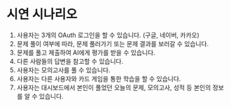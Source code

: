 # 시연 시나리오
1. 사용자는 3개의 OAuth 로그인을 할 수 있습니다. (구글, 네이버, 카카오)
2. 문제 풀이 여부에 따라, 문제 풀러가기 또는 문제 결과를 보러갈 수 있습니다.
3. 문제를 풀고 제출하여 AI에게 평가를 받을 수 있습니다.
4. 다른 사람들의 답변을 참고할 수 있습니다.
5. 사용자는 모의고사를 풀 수 있습니다.
6. 사용자는 다른 사용자와 카드 게임을 통한 학습을 할 수 있습니다.
7. 사용자는 대시보드에서 본인이 풀었던 오늘의 문제, 모의고사, 성적 등 본인의 정보를 알 수 있습니다.
